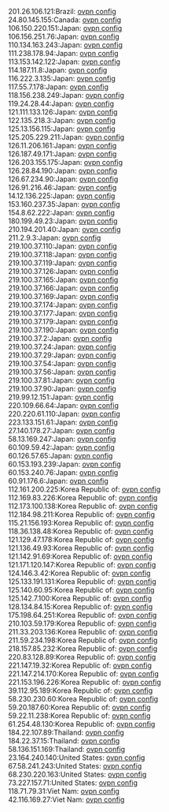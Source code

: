 201.26.106.121:Brazil: [ovpn config](vpn/201_26_106_121.ovpn)  
24.80.145.155:Canada: [ovpn config](vpn/24_80_145_155.ovpn)  
106.150.220.151:Japan: [ovpn config](vpn/106_150_220_151.ovpn)  
106.156.251.76:Japan: [ovpn config](vpn/106_156_251_76.ovpn)  
110.134.163.243:Japan: [ovpn config](vpn/110_134_163_243.ovpn)  
111.238.178.94:Japan: [ovpn config](vpn/111_238_178_94.ovpn)  
113.153.142.122:Japan: [ovpn config](vpn/113_153_142_122.ovpn)  
114.187.11.8:Japan: [ovpn config](vpn/114_187_11_8.ovpn)  
116.222.3.135:Japan: [ovpn config](vpn/116_222_3_135.ovpn)  
117.55.7.178:Japan: [ovpn config](vpn/117_55_7_178.ovpn)  
118.156.238.249:Japan: [ovpn config](vpn/118_156_238_249.ovpn)  
119.24.28.44:Japan: [ovpn config](vpn/119_24_28_44.ovpn)  
121.111.133.126:Japan: [ovpn config](vpn/121_111_133_126.ovpn)  
122.135.218.3:Japan: [ovpn config](vpn/122_135_218_3.ovpn)  
125.13.156.115:Japan: [ovpn config](vpn/125_13_156_115.ovpn)  
125.205.229.211:Japan: [ovpn config](vpn/125_205_229_211.ovpn)  
126.11.206.161:Japan: [ovpn config](vpn/126_11_206_161.ovpn)  
126.187.49.171:Japan: [ovpn config](vpn/126_187_49_171.ovpn)  
126.203.155.175:Japan: [ovpn config](vpn/126_203_155_175.ovpn)  
126.28.84.190:Japan: [ovpn config](vpn/126_28_84_190.ovpn)  
126.67.234.90:Japan: [ovpn config](vpn/126_67_234_90.ovpn)  
126.91.216.46:Japan: [ovpn config](vpn/126_91_216_46.ovpn)  
14.12.136.225:Japan: [ovpn config](vpn/14_12_136_225.ovpn)  
153.160.237.35:Japan: [ovpn config](vpn/153_160_237_35.ovpn)  
154.8.62.222:Japan: [ovpn config](vpn/154_8_62_222.ovpn)  
180.199.49.23:Japan: [ovpn config](vpn/180_199_49_23.ovpn)  
210.194.201.40:Japan: [ovpn config](vpn/210_194_201_40.ovpn)  
211.2.9.3:Japan: [ovpn config](vpn/211_2_9_3.ovpn)  
219.100.37.110:Japan: [ovpn config](vpn/219_100_37_110.ovpn)  
219.100.37.118:Japan: [ovpn config](vpn/219_100_37_118.ovpn)  
219.100.37.119:Japan: [ovpn config](vpn/219_100_37_119.ovpn)  
219.100.37.126:Japan: [ovpn config](vpn/219_100_37_126.ovpn)  
219.100.37.165:Japan: [ovpn config](vpn/219_100_37_165.ovpn)  
219.100.37.166:Japan: [ovpn config](vpn/219_100_37_166.ovpn)  
219.100.37.169:Japan: [ovpn config](vpn/219_100_37_169.ovpn)  
219.100.37.174:Japan: [ovpn config](vpn/219_100_37_174.ovpn)  
219.100.37.177:Japan: [ovpn config](vpn/219_100_37_177.ovpn)  
219.100.37.179:Japan: [ovpn config](vpn/219_100_37_179.ovpn)  
219.100.37.190:Japan: [ovpn config](vpn/219_100_37_190.ovpn)  
219.100.37.2:Japan: [ovpn config](vpn/219_100_37_2.ovpn)  
219.100.37.24:Japan: [ovpn config](vpn/219_100_37_24.ovpn)  
219.100.37.29:Japan: [ovpn config](vpn/219_100_37_29.ovpn)  
219.100.37.54:Japan: [ovpn config](vpn/219_100_37_54.ovpn)  
219.100.37.56:Japan: [ovpn config](vpn/219_100_37_56.ovpn)  
219.100.37.81:Japan: [ovpn config](vpn/219_100_37_81.ovpn)  
219.100.37.90:Japan: [ovpn config](vpn/219_100_37_90.ovpn)  
219.99.12.151:Japan: [ovpn config](vpn/219_99_12_151.ovpn)  
220.109.66.64:Japan: [ovpn config](vpn/220_109_66_64.ovpn)  
220.220.61.110:Japan: [ovpn config](vpn/220_220_61_110.ovpn)  
223.133.151.61:Japan: [ovpn config](vpn/223_133_151_61.ovpn)  
27.140.178.27:Japan: [ovpn config](vpn/27_140_178_27.ovpn)  
58.13.169.247:Japan: [ovpn config](vpn/58_13_169_247.ovpn)  
60.109.59.42:Japan: [ovpn config](vpn/60_109_59_42.ovpn)  
60.126.57.65:Japan: [ovpn config](vpn/60_126_57_65.ovpn)  
60.153.193.239:Japan: [ovpn config](vpn/60_153_193_239.ovpn)  
60.153.240.76:Japan: [ovpn config](vpn/60_153_240_76.ovpn)  
60.91.176.6:Japan: [ovpn config](vpn/60_91_176_6.ovpn)  
112.161.200.225:Korea Republic of: [ovpn config](vpn/112_161_200_225.ovpn)  
112.169.83.226:Korea Republic of: [ovpn config](vpn/112_169_83_226.ovpn)  
112.173.100.138:Korea Republic of: [ovpn config](vpn/112_173_100_138.ovpn)  
112.184.98.211:Korea Republic of: [ovpn config](vpn/112_184_98_211.ovpn)  
115.21.156.193:Korea Republic of: [ovpn config](vpn/115_21_156_193.ovpn)  
118.36.138.48:Korea Republic of: [ovpn config](vpn/118_36_138_48.ovpn)  
121.129.47.178:Korea Republic of: [ovpn config](vpn/121_129_47_178.ovpn)  
121.136.49.93:Korea Republic of: [ovpn config](vpn/121_136_49_93.ovpn)  
121.142.91.69:Korea Republic of: [ovpn config](vpn/121_142_91_69.ovpn)  
121.171.120.147:Korea Republic of: [ovpn config](vpn/121_171_120_147.ovpn)  
124.146.3.42:Korea Republic of: [ovpn config](vpn/124_146_3_42.ovpn)  
125.133.191.131:Korea Republic of: [ovpn config](vpn/125_133_191_131.ovpn)  
125.140.60.95:Korea Republic of: [ovpn config](vpn/125_140_60_95.ovpn)  
125.142.7.100:Korea Republic of: [ovpn config](vpn/125_142_7_100.ovpn)  
128.134.84.15:Korea Republic of: [ovpn config](vpn/128_134_84_15.ovpn)  
175.198.64.251:Korea Republic of: [ovpn config](vpn/175_198_64_251.ovpn)  
210.103.59.179:Korea Republic of: [ovpn config](vpn/210_103_59_179.ovpn)  
211.33.203.136:Korea Republic of: [ovpn config](vpn/211_33_203_136.ovpn)  
211.59.234.198:Korea Republic of: [ovpn config](vpn/211_59_234_198.ovpn)  
218.157.85.232:Korea Republic of: [ovpn config](vpn/218_157_85_232.ovpn)  
220.83.128.89:Korea Republic of: [ovpn config](vpn/220_83_128_89.ovpn)  
221.147.19.32:Korea Republic of: [ovpn config](vpn/221_147_19_32.ovpn)  
221.147.214.170:Korea Republic of: [ovpn config](vpn/221_147_214_170.ovpn)  
221.153.196.226:Korea Republic of: [ovpn config](vpn/221_153_196_226.ovpn)  
39.112.95.189:Korea Republic of: [ovpn config](vpn/39_112_95_189.ovpn)  
58.230.230.60:Korea Republic of: [ovpn config](vpn/58_230_230_60.ovpn)  
59.20.187.60:Korea Republic of: [ovpn config](vpn/59_20_187_60.ovpn)  
59.22.11.238:Korea Republic of: [ovpn config](vpn/59_22_11_238.ovpn)  
61.254.48.130:Korea Republic of: [ovpn config](vpn/61_254_48_130.ovpn)  
184.22.107.89:Thailand: [ovpn config](vpn/184_22_107_89.ovpn)  
184.22.37.15:Thailand: [ovpn config](vpn/184_22_37_15.ovpn)  
58.136.151.169:Thailand: [ovpn config](vpn/58_136_151_169.ovpn)  
23.164.240.140:United States: [ovpn config](vpn/23_164_240_140.ovpn)  
67.58.241.243:United States: [ovpn config](vpn/67_58_241_243.ovpn)  
68.230.220.163:United States: [ovpn config](vpn/68_230_220_163.ovpn)  
73.227.157.71:United States: [ovpn config](vpn/73_227_157_71.ovpn)  
118.71.79.31:Viet Nam: [ovpn config](vpn/118_71_79_31.ovpn)  
42.116.169.27:Viet Nam: [ovpn config](vpn/42_116_169_27.ovpn)  
